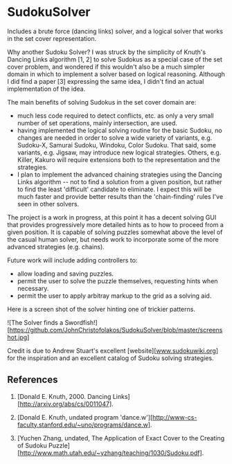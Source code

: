 # SudokuSolver
Includes a brute force (dancing links) solver, and a logical solver that works in the set cover representation.

Why another Sudoku Solver? I was struck by the simplicity of Knuth's Dancing Links algorithm [1, 2] to solve Sudokus as a special case of the set cover problem, and wondered if this wouldn't also be a much simpler domain in which to implement a solver based on logical reasoning. Although I did find a paper [3] expressing the same idea, I didn't find an actual implementation of the idea.

The main benefits of solving Sudokus in the set cover domain are:
* much less code required to detect conflicts, etc. as only a very small number of set operations, mainly intersection, are used.
* having implemented the logical solving routine for the basic Sudoku, no changes are needed in order to solve a wide variety of variants, e.g. Sudoku-X, Samurai Sudoku, Windoku, Color Sudoku. That said, some variants, e.g. Jigsaw, may introduce new logical strategies. Others, e.g. Killer, Kakuro will require extensions both to the representation and the strategies.
* I plan to implement the advanced chaining strategies using the Dancing Links algorithm -- not to find a solution from a given position, but rather to find the least 'difficult' candidate to eliminate. I expect this will be much faster and provide better results than the 'chain-finding' rules I've seen in other solvers.

The project is a work in progress, at this point it has a decent solving GUI that provides progressively more detailed hints as to how to proceed from a given position. It is capable of solving puzzles somewhat above the level of the casual human solver, but needs work to incorporate some of the more advanced strategies (e.g. chains).

Future work will include adding controllers to:
* allow loading and saving puzzles.
* permit the user to solve the puzzle themselves, requesting hints when necessary.
* permit the user to apply arbitray markup to the grid as a solving aid.

Here is a screen shot of the solver hinting one of trickier patterns.

![The Solver finds a Swordfish!][https://github.com/JohnChristofolakos/SudokuSolver/blob/master/screenshot.jpg]

Credit is due to Andrew Stuart's excellent [website][www.sudokuwiki.org] for the inspiration and an excellent catalog of Sudoku solving strategies.


## References

1. [Donald E. Knuth, 2000. Dancing Links][http://arxiv.org/abs/cs/0011047].

2. [Donald E. Knuth, undated program 'dance.w'][http://www-cs-faculty.stanford.edu/~uno/programs/dance.w].

3. [Yuchen Zhang, undated, The Application of Exact Cover to the Creating of Sudoku Puzzle][http://www.math.utah.edu/~yzhang/teaching/1030/Sudoku.pdf].